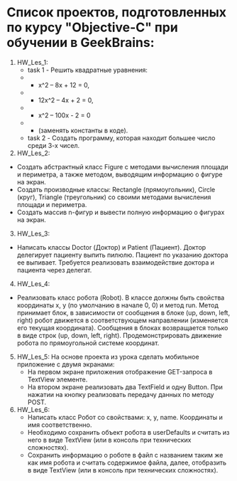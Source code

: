 # Список проектов, подготовленных по курсу "Objective-C" при обучении в GeekBrains:
1. HW_Les_1:
   - task 1 - Решить квадратные уравнения: 
   - - x^2 – 8x + 12 = 0,
   - - 12x^2 – 4x + 2 = 0,
   - - x^2 – 100x - 2 = 0
   - - (заменять константы в коде).
   - task 2 - Создать программу, которая находит большее число среди 3-х чисел.
2. HW_Les_2:
- Создать абстрактный класс Figure с методами вычисления площади и периметра, а также методом, выводящим информацию о фигуре на экран.
- Создать производные классы: Rectangle (прямоугольник), Circle (круг), Triangle (треугольник) со своими методами вычисления площади и периметра.
- Создать массив n-фигур и вывести полную информацию о фигурах на экран.
3. HW_Les_3:
- Написать классы Doctor (Доктор) и Patient (Пациент). Доктор делегирует пациенту выпить пилюлю. Пациент по указанию доктора ее выпивает. Требуется реализовать взаимодействие доктора и пациента через делегат.
4. HW_Les_4:
- Реализовать класс робота (Robot). В классе должны быть свойства координаты x, y (по умолчанию в начале 0, 0) и метод run. Метод принимает блок, в зависимости от сообщения в блоке (up, down, left, right) робот движется в соответствующем направлении (изменяется его текущая координата). Сообщения в блоках возвращается только в виде строк (up, down, left, right).
Продемонстрировать движение робота по прямоугольной системе координат.
5. HW_Les_5: На основе проекта из урока сделать мобильное приложение с двумя экранами:
   - На первом экране приложения отображение GET-запроса в TextView элементе.
   - На втором экране реализовать два TextField и одну Button. При нажатии на кнопку реализовать передачу данных по методу POST.
6. HW_Les_6:
   - Написать класс Робот со свойствами: x, y, name. Координаты и имя соответственно.
   - Необходимо сохранить объект робота в userDefaults и считать из него в виде TextView (или в консоль при технических сложностях).
   - Сохранить информацию о роботе в файл с названием таким же как имя робота и считать содержимое файла, далее, отобразить в виде TextView (или в консоль при технических сложностях).
